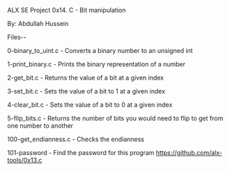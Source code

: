 ALX SE Project 0x14. C - Bit manipulation

By: Abdullah Hussein

Files--

0-binary_to_uint.c - Converts a binary number to an unsigned int

1-print_binary.c - Prints the binary representation of a number

2-get_bit.c - Returns the value of a bit at a given index

3-set_bit.c - Sets the value of a bit to 1 at a given index

4-clear_bit.c - Sets the value of a bit to 0 at a given index

5-flip_bits.c - Returns the number of bits you would need to flip to get from one number to another

100-get_endianness.c - Checks the endianness

101-password - Find the password for this program https://github.com/alx-tools/0x13.c
